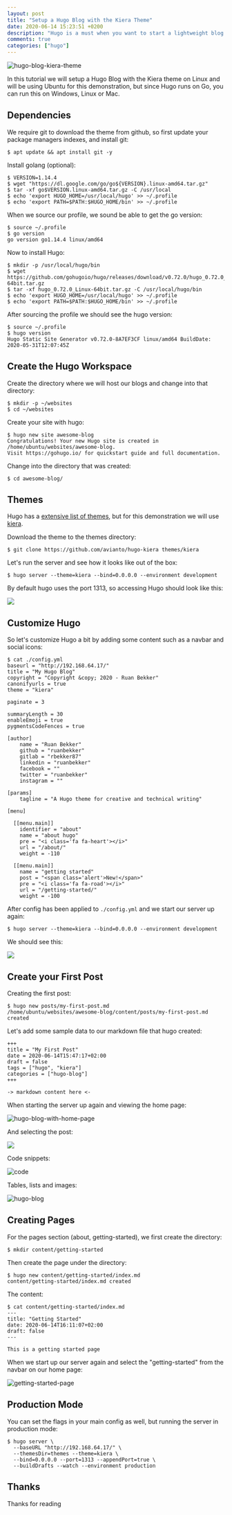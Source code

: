 ```yaml
---
layout: post
title: "Setup a Hugo Blog with the Kiera Theme"
date: 2020-06-14 15:23:51 +0200
description: "Hugo is a must when you want to start a lightweight blog which is super fast"
comments: true
categories: ["hugo"] 
---
```


![hugo-blog-kiera-theme](https://img.sysadmins.co.za/wngib2.png)

In this tutorial we will setup a Hugo Blog with the Kiera theme on Linux and will be using Ubuntu for this demonstration, but since Hugo runs on Go, you can run this on Windows, Linux or Mac.

## Dependencies

We require git to download the theme from github, so first update your package managers indexes, and install git:

```
$ apt update && apt install git -y
```

Install golang (optional):

```
$ VERSION=1.14.4
$ wget "https://dl.google.com/go/go${VERSION}.linux-amd64.tar.gz"
$ tar -xf go$VERSION.linux-amd64.tar.gz -C /usr/local
$ echo 'export HUGO_HOME=/usr/local/hugo' >> ~/.profile
$ echo 'export PATH=$PATH:$HUGO_HOME/bin' >> ~/.profile
```

When we source our profile, we sound be able to get the go version:

```
$ source ~/.profile
$ go version
go version go1.14.4 linux/amd64
```

Now to install Hugo:

```
$ mkdir -p /usr/local/hugo/bin
$ wget https://github.com/gohugoio/hugo/releases/download/v0.72.0/hugo_0.72.0_Linux-64bit.tar.gz
$ tar -xf hugo_0.72.0_Linux-64bit.tar.gz -C /usr/local/hugo/bin
$ echo 'export HUGO_HOME=/usr/local/hugo' >> ~/.profile
$ echo 'export PATH=$PATH:$HUGO_HOME/bin' >> ~/.profile
```

After sourcing the profile we should see the hugo version:

```
$ source ~/.profile
$ hugo version
Hugo Static Site Generator v0.72.0-8A7EF3CF linux/amd64 BuildDate: 2020-05-31T12:07:45Z
```

## Create the Hugo Workspace

Create the directory where we will host our blogs and change into that directory:

```
$ mkdir -p ~/websites 
$ cd ~/websites
```

Create your site with hugo:

```
$ hugo new site awesome-blog
Congratulations! Your new Hugo site is created in /home/ubuntu/websites/awesome-blog.
Visit https://gohugo.io/ for quickstart guide and full documentation.
```

Change into the directory that was created:

```
$ cd awesome-blog/
```

## Themes

Hugo has a [extensive list of themes](https://themes.gohugo.io/), but for this demonstration we will use [kiera](https://themes.gohugo.io/hugo-kiera/).

Download the theme to the themes directory:

```
$ git clone https://github.com/avianto/hugo-kiera themes/kiera
```

Let's run the server and see how it looks like out of the box:

```
$ hugo server --theme=kiera --bind=0.0.0.0 --environment development
```

By default hugo uses the port 1313, so accessing Hugo should look like this:

![](https://img.sysadmins.co.za/iwqtmt.png)

## Customize Hugo

So let's customize Hugo a bit by adding some content such as a navbar and social icons:

```
$ cat ./config.yml
baseurl = "http://192.168.64.17/"
title = "My Hugo Blog"
copyright = "Copyright &copy; 2020 - Ruan Bekker"
canonifyurls = true
theme = "kiera"

paginate = 3

summaryLength = 30
enableEmoji = true
pygmentsCodeFences = true

[author]
    name = "Ruan Bekker"
    github = "ruanbekker"
    gitlab = "rbekker87"
    linkedin = "ruanbekker"
    facebook = ""
    twitter = "ruanbekker"
    instagram = ""

[params]
    tagline = "A Hugo theme for creative and technical writing"

[menu]

  [[menu.main]]
    identifier = "about"
    name = "about hugo"
    pre = "<i class='fa fa-heart'></i>"
    url = "/about/"
    weight = -110

  [[menu.main]]
    name = "getting started"
    post = "<span class='alert'>New!</span>"
    pre = "<i class='fa fa-road'></i>"
    url = "/getting-started/"
    weight = -100
```

After config has been applied to `./config.yml` and we start our server up again:

```
$ hugo server --theme=kiera --bind=0.0.0.0 --environment development
```

We should see this:

![](https://img.sysadmins.co.za/3dw9e9.png)

## Create your First Post

Creating the first post:

```
$ hugo new posts/my-first-post.md
/home/ubuntu/websites/awesome-blog/content/posts/my-first-post.md created
```

Let's add some sample data to our markdown file that hugo created:

```
+++
title = "My First Post"
date = 2020-06-14T15:47:17+02:00
draft = false
tags = ["hugo", "kiera"]
categories = ["hugo-blog"]
+++

-> markdown content here <-
```

When starting the server up again and viewing the home page:

![hugo-blog-with-home-page](https://img.sysadmins.co.za/srklwj.png)

And selecting the post:

![](https://img.sysadmins.co.za/v95p79.png)

Code snippets:

![code](https://img.sysadmins.co.za/0xufiy.png)

Tables, lists and images:

![hugo-blog](https://img.sysadmins.co.za/c317ij.png)

## Creating Pages

For the pages section (about, getting-started), we first create the directory:

```
$ mkdir content/getting-started
```

Then create the page under the directory:

```
$ hugo new content/getting-started/index.md
content/getting-started/index.md created
```

The content:

```
$ cat content/getting-started/index.md
---
title: "Getting Started"
date: 2020-06-14T16:11:07+02:00
draft: false
---

This is a getting started page
```

When we start up our server again and select the "getting-started" from the navbar on our home page:

![getting-started-page](https://img.sysadmins.co.za/rod8eo.png)

## Production Mode

You can set the flags in your main config as well, but running the server in production mode: 

```
$ hugo server \
  --baseURL "http://192.168.64.17/" \
  --themesDir=themes --theme=kiera \
  --bind=0.0.0.0 --port=1313 --appendPort=true \
  --buildDrafts --watch --environment production
```

## Thanks

Thanks for reading

